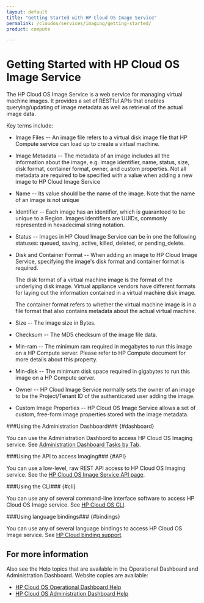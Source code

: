 ```yaml
---
layout: default
title: "Getting Started with HP Cloud OS Image Service"
permalink: /cloudos/services/imaging/getting-started/
product: compute

---
```

<!--PUBLISHED-->
# Getting Started with HP Cloud OS Image Service #

<!-- modeled after HP Cloud Networking Getting Started (network.getting.started.md) -->

The HP Cloud OS Image Service is a web service for managing virtual machine images. It provides a set of RESTful APIs that enables querying/updating of image metadata as well as retrieval of the actual image data.

Key terms include:

- Image Files -- An image file refers to a virtual disk image file that HP Compute service can load up to create a virtual machine.

- Image Metadata -- The metadata of an image includes all the information about the image, e.g. image identifier, name, status, size, disk format, container format, owner, and custom properties. Not all metadata are required to be specified with a value when adding a new image to HP Cloud Image Service

- Name -- Its value should be the name of the image. Note that the name of an image is not unique

- Identifier -- Each image has an identifier, which is guaranteed to be unique to a Region. Images identifiers are UUIDs, commonly represented in hexadecimal string notation.

- Status -- Images in HP Cloud Image Service can be in one the following statuses: queued, saving, active, killed, deleted, or pending_delete.

- Disk and Container Format -- When adding an image to HP Cloud Image Service, specifying the image's disk format and container format is required.

	The disk format of a virtual machine image is the format of the underlying disk image. Virtual appliance vendors have different formats for laying out the information contained in a virtual machine disk image.

	The container format refers to whether the virtual machine image is in a file format that also contains metadata about the actual virtual machine.

- Size -- The image size in Bytes.

- Checksum -- The MD5 checksum of the image file data.

- Min-ram -- The minimum ram required in megabytes to run this image on a HP Compute server. Please refer to HP Compute document for more details about this property.

- Min-disk -- The minimum disk space required in gigabytes to run this image on a HP Compute server. 

- Owner -- HP Cloud Image Service normally sets the owner of an image to be the Project/Tenant ID of the authenticated user adding the image.

- Custom Image Properties -- HP Cloud OS Image Service allows a set of custom, free-form image properties stored with the image metadata. 

###Using the Administration Dashboard### {#dashboard}

You can use the Administration Dashbord to access HP Cloud OS Imaging service. See [Administration Dashboard Tasks by Tab](/cloudos/manage/administration-dashboard/tasks-by-tab/).


###Using the API to access Imaging### {#API}
 
You can use a low-level, raw REST API access to HP Cloud OS Imaging service. See the [HP Cloud OS Image Service API page](/api/v13/image).

###Using the CLI### {#cli}

You can use any of several command-line interface software to access HP Cloud OS Image service. See [HP Cloud OS CLI](/cli/).

###Using language bindings### {#bindings}

You can use any of several language bindings to access HP Cloud OS Image service. See [HP Cloud binding support](/bindings/).


## For more information ##
Also see the Help topics that are available in the Operational Dashboard and Administration Dashboard.  Website copies are available:

* [HP Cloud OS Operational Dashboard Help](/cloudos/manage/operational-dashboard/)
* [HP Cloud OS Administration Dashboard Help](/cloudos/manage/administration-dashboard/)